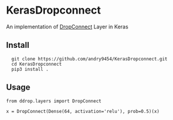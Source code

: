 # KerasDropconnect
An implementation of <a href="http://proceedings.mlr.press/v28/wan13.html">DropConnect</a> Layer in Keras

## Install
```
  git clone https://github.com/andry9454/KerasDropconnect.git
  cd KerasDropconnect
  pip3 install .
```

## Usage
```
from ddrop.layers import DropConnect

x = DropConnect(Dense(64, activation='relu'), prob=0.5)(x)
```
